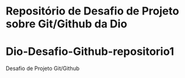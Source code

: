# Repositório de Desafio de Projeto sobre Git/Github da Dio
# Dio-Desafio-Github-repositorio1
Desafio de Projeto Git/Github

